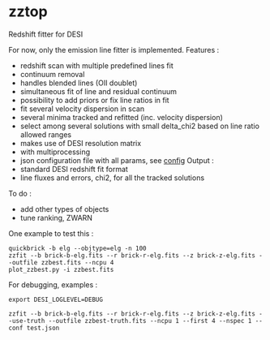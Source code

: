 # zztop

Redshift fitter for DESI

For now, only the emission line fitter is implemented.
Features :
* redshift scan with multiple predefined lines fit
* continuum removal
* handles blended lines (OII doublet)
* simultaneous fit of line and residual continuum
* possibility to add priors or fix line ratios in fit
* fit several velocity dispersion in scan
* several minima tracked and refitted (inc. velocity dispersion)
* select among several solutions with small delta_chi2 based on line ratio allowed ranges 
* makes use of DESI resolution matrix
* with multiprocessing
* json configuration file with all params, see [config](data/zztop.json)
Output :
* standard DESI redshift fit format
* line fluxes and errors, chi2, for all the tracked solutions

To do :
* add other types of objects
* tune ranking, ZWARN

One example to test this :

```
quickbrick -b elg --objtype=elg -n 100
zzfit --b brick-b-elg.fits --r brick-r-elg.fits --z brick-z-elg.fits --outfile zzbest.fits --ncpu 4
plot_zzbest.py -i zzbest.fits
```

For debugging, examples :
```
export DESI_LOGLEVEL=DEBUG

zzfit --b brick-b-elg.fits --r brick-r-elg.fits --z brick-z-elg.fits --use-truth --outfile zzbest-truth.fits --ncpu 1 --first 4 --nspec 1 --conf test.json 
```




